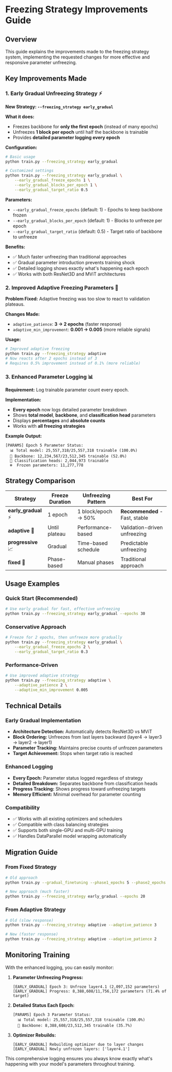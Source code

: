 # Freezing Strategy Improvements Guide

## Overview

This guide explains the improvements made to the freezing strategy system, implementing the requested changes for more effective and responsive parameter unfreezing.

## Key Improvements Made

### 1. **Early Gradual Unfreezing Strategy** ⚡

**New Strategy: `--freezing_strategy early_gradual`**

**What it does:**
- Freezes backbone for **only the first epoch** (instead of many epochs)
- Unfreezes **1 block per epoch** until half the backbone is trainable
- Provides **detailed parameter logging every epoch**

**Configuration:**
```bash
# Basic usage
python train.py --freezing_strategy early_gradual

# Customized settings
python train.py --freezing_strategy early_gradual \
    --early_gradual_freeze_epochs 1 \
    --early_gradual_blocks_per_epoch 1 \
    --early_gradual_target_ratio 0.5
```

**Parameters:**
- `--early_gradual_freeze_epochs` (default: 1) - Epochs to keep backbone frozen
- `--early_gradual_blocks_per_epoch` (default: 1) - Blocks to unfreeze per epoch  
- `--early_gradual_target_ratio` (default: 0.5) - Target ratio of backbone to unfreeze

**Benefits:**
- ✅ Much faster unfreezing than traditional approaches
- ✅ Gradual parameter introduction prevents training shock
- ✅ Detailed logging shows exactly what's happening each epoch
- ✅ Works with both ResNet3D and MViT architectures

### 2. **Improved Adaptive Freezing Parameters** 🎯

**Problem Fixed:** Adaptive freezing was too slow to react to validation plateaus.

**Changes Made:**
- `adaptive_patience`: **3 → 2 epochs** (faster response)
- `adaptive_min_improvement`: **0.001 → 0.005** (more reliable signals)

**Usage:**
```bash
# Improved adaptive freezing
python train.py --freezing_strategy adaptive
# Now reacts after 2 epochs instead of 3
# Requires 0.5% improvement instead of 0.1% (more reliable)
```

### 3. **Enhanced Parameter Logging** 📊

**Requirement:** Log trainable parameter count every epoch.

**Implementation:**
- **Every epoch** now logs detailed parameter breakdown
- Shows **total model**, **backbone**, and **classification head** parameters
- Displays **percentages** and **absolute counts**
- Works with **all freezing strategies**

**Example Output:**
```
[PARAMS] Epoch 5 Parameter Status:
  📊 Total model: 25,557,318/25,557,318 trainable (100.0%)
  🧠 Backbone: 12,234,567/23,512,345 trainable (52.0%)
  🎯 Classification heads: 2,044,973 trainable
  ❄️  Frozen parameters: 11,277,778
```

## Strategy Comparison

| Strategy | Freeze Duration | Unfreezing Pattern | Best For |
|----------|----------------|-------------------|----------|
| **early_gradual** ⚡ | 1 epoch | 1 block/epoch → 50% | **Recommended** - Fast, stable |
| **adaptive** 🎯 | Until plateau | Performance-based | Validation-driven unfreezing |
| **progressive** 📈 | Gradual | Time-based schedule | Predictable unfreezing |
| **fixed** 🔧 | Phase-based | Manual phases | Traditional approach |

## Usage Examples

### Quick Start (Recommended)
```bash
# Use early gradual for fast, effective unfreezing
python train.py --freezing_strategy early_gradual --epochs 30
```

### Conservative Approach
```bash
# Freeze for 2 epochs, then unfreeze more gradually
python train.py --freezing_strategy early_gradual \
    --early_gradual_freeze_epochs 2 \
    --early_gradual_target_ratio 0.3
```

### Performance-Driven
```bash
# Use improved adaptive strategy
python train.py --freezing_strategy adaptive \
    --adaptive_patience 2 \
    --adaptive_min_improvement 0.005
```

## Technical Details

### Early Gradual Implementation
- **Architecture Detection:** Automatically detects ResNet3D vs MViT
- **Block Ordering:** Unfreezes from last layers backward (layer4 → layer3 → layer2 → layer1)
- **Parameter Tracking:** Maintains precise counts of unfrozen parameters
- **Target Achievement:** Stops when target ratio is reached

### Enhanced Logging
- **Every Epoch:** Parameter status logged regardless of strategy
- **Detailed Breakdown:** Separates backbone from classification heads
- **Progress Tracking:** Shows progress toward unfreezing targets
- **Memory Efficient:** Minimal overhead for parameter counting

### Compatibility
- ✅ Works with all existing optimizers and schedulers
- ✅ Compatible with class balancing strategies
- ✅ Supports both single-GPU and multi-GPU training
- ✅ Handles DataParallel model wrapping automatically

## Migration Guide

### From Fixed Strategy
```bash
# Old approach
python train.py --gradual_finetuning --phase1_epochs 5 --phase2_epochs 15

# New approach (much faster)
python train.py --freezing_strategy early_gradual --epochs 20
```

### From Adaptive Strategy
```bash
# Old (slow response)
python train.py --freezing_strategy adaptive --adaptive_patience 3

# New (faster response)  
python train.py --freezing_strategy adaptive --adaptive_patience 2
```

## Monitoring Training

With the enhanced logging, you can easily monitor:

1. **Parameter Unfreezing Progress:**
   ```
   [EARLY_GRADUAL] Epoch 3: Unfroze layer4.1 (2,097,152 parameters)
   [EARLY_GRADUAL] Progress: 8,388,608/11,756,172 parameters (71.4% of target)
   ```

2. **Detailed Status Each Epoch:**
   ```
   [PARAMS] Epoch 3 Parameter Status:
     📊 Total model: 25,557,318/25,557,318 trainable (100.0%)
     🧠 Backbone: 8,388,608/23,512,345 trainable (35.7%)
   ```

3. **Optimizer Rebuilds:**
   ```
   [EARLY_GRADUAL] Rebuilding optimizer due to layer changes
   [EARLY_GRADUAL] Newly unfrozen layers: ['layer4.1']
   ```

This comprehensive logging ensures you always know exactly what's happening with your model's parameters throughout training. 